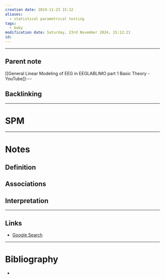 ```yaml
---
creation date: 2024-11-23 15:12
aliases:
  - statistical parametrical testing
tags:
  - baby
modification date: Saturday, 23rd November 2024, 15:12:21
id:
---
```

---

## Parent note
[[General Linear Modeling of EEG in EEGLABLIMO part 1 Basic Theory - YouTube]]---
## Backlinking


---
# SPM


---
# Notes

## Definition

## Associations

## Interpretation

---
## Links
- [Google Search](https://www.google.com/search?q=SPM)

---
# Bibliography
+ 